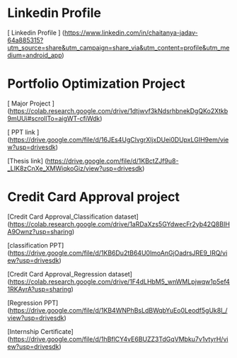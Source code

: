 # Linkedin Profile
[ Linkedin Profile ] (https://www.linkedin.com/in/chaitanya-jadav-64a885315?utm_source=share&utm_campaign=share_via&utm_content=profile&utm_medium=android_app)

# Portfolio Optimization Project
[ Major Project ] (https://colab.research.google.com/drive/1dtjwvf3kNdsrhbnekDgQKo2Xtkb9mUUi#scrollTo=aigWT-cfiWdk)

[ PPT link ] (https://drive.google.com/file/d/16JEs4UgClvgrXljxDUei0DUpxLGIH9em/view?usp=drivesdk)

[Thesis link] (https://drive.google.com/file/d/1KBctZJf9u8-_LIK8zCnXe_XMWiqkoGiz/view?usp=drivesdk)


# Credit Card Approval project
[Credit Card Approval_Classification dataset] (https://colab.research.google.com/drive/1aRDaXzs5GYdwecFr2yb42Q8BIHA9Ownz?usp=sharing)

[classification PPT] (https://drive.google.com/file/d/1KB6Du2tB64U0lmoAnGjOadrsJRE9_IRQ/view?usp=drivesdk)

[Credit Card Approval_Regression dataset] (https://colab.research.google.com/drive/1F4dLHbM5_wnWMLpjwqw1p5ef41RKAyrA?usp=sharing)

[Regression PPT] (https://drive.google.com/file/d/1KB4WNPhBsLdBWqbYuEo0Leodf5gUk8l_/view?usp=drivesdk)

[Internship Certificate] (https://drive.google.com/file/d/1hBflCY4vE6BUZZ3TdGqVMbku7v1vtyrH/view?usp=drivesdk)







